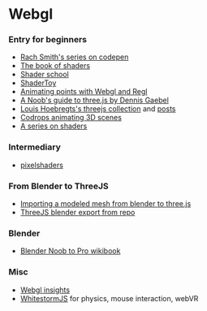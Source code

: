 # Webgl
### Entry for beginners
- [Rach Smith's series on codepen](https://codepen.io/rachsmith/post/beginning-with-3d-webgl-pt-1-the-scene)
- [The book of shaders](https://thebookofshaders.com/)
- [Shader school](https://github.com/stackgl/shader-school)
- [ShaderToy](https://www.shadertoy.com)
- [Animating points with Webgl and Regl](http://peterbeshai.com/beautifully-animate-points-with-webgl-and-regl.html)
- [A Noob's guide to three.js by Dennis Gaebel](https://webdesign.tutsplus.com/tutorials/a-noobs-guide-to-threejs--cms-28639)
- [Louis Hoebregts's threejs collection](https://codepen.io/collection/DrxLEd/) and [posts](http://mamboleoo.be/learnThree/)
- [Codrops animating 3D scenes](https://tympanus.net/codrops/2016/04/26/the-aviator-animating-basic-3d-scene-threejs/)
- [A series on shaders](https://medium.com/@Zadvorsky/into-vertex-shaders-594e6d8cd804)

### Intermediary
- [pixelshaders](http://pixelshaders.com)

### From Blender to ThreeJS
- [Importing a modeled mesh from blender to three.js](https://www.jonathan-petitcolas.com/2015/07/27/importing-blender-modelized-mesh-in-threejs.html)
- [ThreeJS blender export from repo](https://github.com/mrdoob/three.js/tree/master/utils/exporters/blender)


### Blender
- [Blender Noob to Pro wikibook](https://en.wikibooks.org/wiki/Blender_3D:_Noob_to_Pro#Table_of_Contents)


### Misc
- [Webgl insights](http://webglinsights.com/)
- [WhitestormJS](http://whsjs.io) for physics, mouse interaction, webVR
